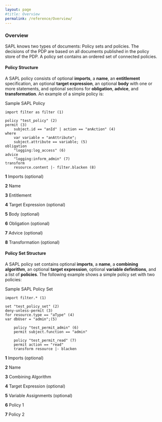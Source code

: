 ```yaml
---
layout: page
#title: Overview
permalink: /reference/Overview/
---
```


### Overview

SAPL knows two types of documents: Policy sets and policies. The decisions of the PDP are based on all documents published in the policy store of the PDP. A policy set contains an ordered set of connected policies.

#### Policy Structure

A SAPL policy consists of optional **imports**, a **name**, an **entitlement** specification, an optional **target expression**, an optional **body** with one or more statements, and optional sections for **obligation**, **advice**, and **transformation**. An example of a simple policy is:

Sample SAPL Policy

```
import filter as filter (1)

policy "test_policy" (2)
permit (3)
    subject.id == "anId" | action == "anAction" (4)
where
    var variable = "anAttribute";
    subject.attribute == variable; (5)
obligation
    "logging:log_access" (6)
advice
    "logging:inform_admin" (7)
transform
    resource.content |- filter.blacken (8)
```

**1** Imports (optional)

**2** Name

**3** Entitlement

**4** Target Expression (optional)

**5** Body (optional)

**6** Obligation (optional)

**7** Advice (optional)

**8** Transformation (optional)

#### Policy Set Structure

A SAPL policy set contains optional **imports**, a **name**, a **combining algorithm**, an optional **target expression**, optional **variable definitions**, and a list of **policies**. The following example shows a simple policy set with two policies:

Sample SAPL Policy Set

```
import filter.* (1)

set "test_policy_set" (2)
deny-unless-permit (3)
for resource.type == "aType" (4)
var dbUser = "admin";(5)

    policy "test_permit_admin" (6)
    permit subject.function == "admin"

    policy "test_permit_read" (7)
    permit action == "read"
    transform resource |- blacken
```

**1** Imports (optional)

**2** Name

**3** Combining Algorithm

**4** Target Expression (optional)

**5** Variable Assignments (optional)

**6** Policy 1

**7** Policy 2